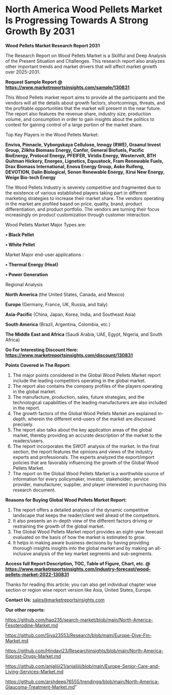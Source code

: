 # North America Wood Pellets Market Is Progressing Towards A Strong Growth By 2031

<strong>Wood Pellets Market Research Report 2031</strong>

The Research Report on Wood Pellets Market is a Skillful and Deep Analysis of the Present Situation and Challenges. This research report also analyzes other important trends and market drivers that will affect market growth over 2025-2031.

<strong>Request Sample Report @ <a href=https://www.marketreportsinsights.com/sample/130831>https://www.marketreportsinsights.com/sample/130831</a></strong>

This Wood Pellets market report aims to provide all the participants and the vendors will all the details about growth factors, shortcomings, threats, and the profitable opportunities that the market will present in the near future. The report also features the revenue share, industry size, production volume, and consumption in order to gain insights about the politics to contest for gaining control of a large portion of the market share.

Top Key Players in the Wood Pellets Market:

<strong>Enviva, Pinnacle, Vyborgskaya Cellulose, Innogy (RWE), Graanul Invest Group, Zilkha Biomass Energy, Canfor, General Biofuels, Pacific BioEnergy, Protocol Energy, PFEIFER, Viridis Energy, Westervelt, BTH Quitman Hickory, Energex, Lignetics, Equustock, Fram Renewable Fuels, Drax Biomass International, Enova Energy Group, Aoke Ruifeng, DEVOTION, Dalin Biological, Senon Renewable Energy, Xirui New Energy, Weige Bio-tech Energy</strong>

The Wood Pellets Industry is severely competitive and fragmented due to the existence of various established players taking part in different marketing strategies to increase their market share. The vendors operating in the market are profiled based on price, quality, brand, product differentiation, and product portfolio. The vendors are turning their focus increasingly on product customization through customer interaction.

Wood Pellets Market Major Types are:

<strong>• Black Pellet

• White Pellet</strong>

Market Major end-user applications :

<strong>• Thermal Energy (Heat)

• Power Generation</strong>

Regional Analysis

</u><strong><b>North America</b></strong> (the United States, Canada, and Mexico)

<strong><b>Europe </b></strong>(Germany, France, UK, Russia, and Italy)

<strong><b>Asia-Pacific</b></strong> (China, Japan, Korea, India, and Southeast Asia)

<strong><b>South America</b></strong> (Brazil, Argentina, Colombia, etc.)

<strong><b>The Middle East and Africa</b></strong> (Saudi Arabia, UAE, Egypt, Nigeria, and South Africa)

<strong>Go For Interesting Discount Here: <a href=https://www.marketreportsinsights.com/discount/130831>https://www.marketreportsinsights.com/discount/130831</a></strong>

<strong>Points Covered in The Report:</strong>
<ol>
  <li>The major points considered in the Global Wood Pellets Market report include the leading competitors operating in the global market.</li>
  <li>The report also contains the company profiles of the players operating in the global market.</li>
  <li>The manufacture, production, sales, future strategies, and the technological capabilities of the leading manufacturers are also included in the report.</li>
  <li>The growth factors of the Global Wood Pellets Market are explained in-depth, wherein the different end-users of the market are discussed precisely.</li>
  <li>The report also talks about the key application areas of the global market, thereby providing an accurate description of the market to the readers/users.</li>
  <li>The report incorporates the SWOT analysis of the market. In the final section, the report features the opinions and views of the industry experts and professionals. The experts analyzed the export/import policies that are favorably influencing the growth of the Global Wood Pellets Market.</li>
  <li>The report on the Global Wood Pellets Market is a worthwhile source of information for every policymaker, investor, stakeholder, service provider, manufacturer, supplier, and player interested in purchasing this research document.</li>
</ol>
<strong>Reasons for Buying Global Wood Pellets Market Report:</strong>

<ol>
  <li>The report offers a detailed analysis of the dynamic competitive landscape that keeps the reader/client well ahead of the competitors.</li>
  <li>It also presents an in-depth view of the different factors driving or restraining the growth of the global market.</li>
  <li>The Global Wood Pellets Market report provides an eight-year forecast evaluated on the basis of how the market is estimated to grow.</li>
  <li>It helps in making aware business decisions by having providing thorough insights insights into the global market and by making an all-inclusive analysis of the key market segments and sub-segments.</li>
</ol>
<strong>Access full Report Description, TOC, Table of Figure, Chart, etc. @ <a href=https://www.marketreportsinsights.com/industry-forecast/wood-pellets-market-2022-130831>https://www.marketreportsinsights.com/industry-forecast/wood-pellets-market-2022-130831</a></strong>


Thanks for reading this article; you can also get individual chapter wise section or region wise report version like Asia, United States, Europe.

<strong>Contact Us:</strong>
sales@marketreportsinsights.com

<strong>Our other reports:</strong>

<a href=https://github.com/haq235/search-market/blob/main/North-America-Fesoterodine-Market.md>https://github.com/haq235/search-market/blob/main/North-America-Fesoterodine-Market.md</a>

<a href=https://github.com/Siya23553/Research/blob/main/Europe-Dive-Fin-Market.md>https://github.com/Siya23553/Research/blob/main/Europe-Dive-Fin-Market.md</a>

<a href=https://github.com/Hindavi23/Researchinsights/blob/main/North-America-Iloprost-Drugs-Market.md>https://github.com/Hindavi23/Researchinsights/blob/main/North-America-Iloprost-Drugs-Market.md</a>

<a href=https://github.com/anjaliiii21/anjaliiii/blob/main/Europe-Senior-Care-and-Living-Services-Market.md>https://github.com/anjaliiii21/anjaliiii/blob/main/Europe-Senior-Care-and-Living-Services-Market.md</a>

<a href=https://github.com/arshdeep76555/trendingg/blob/main/North-America-Glaucoma-Treatment-Market.md>https://github.com/arshdeep76555/trendingg/blob/main/North-America-Glaucoma-Treatment-Market.md</a>"
